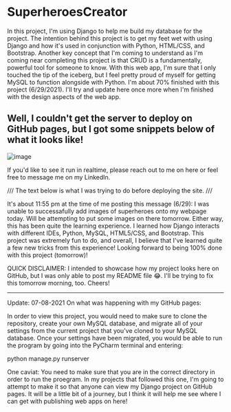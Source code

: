 # SuperheroesCreator
In this project, I'm using Django to help me build my database for the project. The intention behind this project is to get my feet wet with using Django and how it's used in conjunction with Python, HTML/CSS, and Bootstrap. Another key concept that I'm coming to understand as I'm coming near completing this project is that CRUD is a fundamentally, powerful tool for someone to know. With this web app, I'm sure that I only touched the tip of the iceberg, but I feel pretty proud of myself for getting MySQL to function alongside with Python. I'm about 70% finished with this project (6/29/2021). I'll try and update here once more when I'm finished with the design aspects of the web app.

## Well, I couldn't get the server to deploy on GitHub pages, but I got some snippets below of what it looks like!
![image](https://user-images.githubusercontent.com/62074841/132035796-878a0263-0dc3-46c6-a081-df25ef1d5c18.png)
<br>

If you'd like to see it run in realtime, please reach out to me on here or feel free to message me on my LinkedIn.

/// The text below is what I was trying to do before deploying the site. ///

It's about 11:55 pm at the time of me posting this message (6/29): I was unable to successafully add images of superheroes onto my webpage today. Will be attempting to put some images on there tomorrow. Either way, this has been quite the learning experience. I learned how Django interacts with different IDEs, Python, MySQL, HTML5/CSS, and Bootstrap. This project was extremely fun to do, and overall, I believe that I've learned quite a few new tricks from this experience! Looking forward to being 100% done with this project (tomorrow)!

QUICK DISCLAIMER: I intended to showcase how my project looks here on GitHub, but I was only able to post my README file 😂. I'll be trying to fix this tomorrow morning, too. Cheers!

_ _ _ _ _

Update: 07-08-2021
On what was happening with my GitHub pages:

In order to view this project, you would need to make sure to clone the repository, create your own MySQL database, and migrate all of your settings from the current project that you've cloned to your MySQL database. Once your settings have been migrated, you would be able to run the program by going into the PyCharm terminal and entering: 

python manage.py runserver

One caviat: You need to make sure that you are in the correct directory in order to run the proegram. In my projects that followed this one, I'm going to attempt to make it so that anyone can view my Django project on GitHub pages. It will be a little bit of a journey, but I think it will help me see where I can get with publishing web apps on here!

